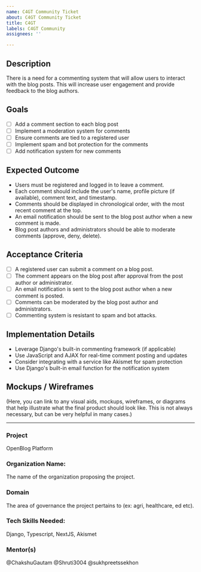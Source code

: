 ```yaml
---
name: C4GT Community Ticket
about: C4GT Community Ticket
title: C4GT
labels: C4GT Community
assignees: ''

---
```


## Description
There is a need for a commenting system that will allow users to interact with the blog posts. This will increase user engagement and provide feedback to the blog authors.

## Goals
- [ ] Add a comment section to each blog post
- [ ] Implement a moderation system for comments
- [ ] Ensure comments are tied to a registered user
- [ ] Implement spam and bot protection for the comments
- [ ] Add notification system for new comments

## Expected Outcome
- Users must be registered and logged in to leave a comment.
- Each comment should include the user's name, profile picture (if available), comment text, and timestamp.
- Comments should be displayed in chronological order, with the most recent comment at the top.
- An email notification should be sent to the blog post author when a new comment is made.
- Blog post authors and administrators should be able to moderate comments (approve, deny, delete).

## Acceptance Criteria
- [ ] A registered user can submit a comment on a blog post.
- [ ] The comment appears on the blog post after approval from the post author or administrator.
- [ ] An email notification is sent to the blog post author when a new comment is posted.
- [ ] Comments can be moderated by the blog post author and administrators.
- [ ] Commenting system is resistant to spam and bot attacks.

## Implementation Details
- Leverage Django's built-in commenting framework (if applicable)
- Use JavaScript and AJAX for real-time comment posting and updates
- Consider integrating with a service like Akismet for spam protection
- Use Django's built-in email function for the notification system

## Mockups / Wireframes
(Here, you can link to any visual aids, mockups, wireframes, or diagrams that help illustrate what the final product should look like. This is not always necessary, but can be very helpful in many cases.)

---

### Project
OpenBlog Platform

### Organization Name:
The name of the organization proposing the project.

### Domain
The area of governance the project pertains to (ex: agri, healthcare, ed etc).

### Tech Skills Needed:
Django, Typescript, NextJS, Akismet

### Mentor(s)
@ChakshuGautam @Shruti3004 @sukhpreetssekhon
